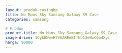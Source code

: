 ```yaml
---
layout: produk-casinghp
title: No Mans Sky Samsung Galaxy S9 Case
categories: samsung

# Produk
product-title: No Mans Sky Samsung Galaxy S9 Case
image-drive: 1CykENwvH7VUAREmBIfhb13eWxC9o4Xyi
harga: 90000
---
```

